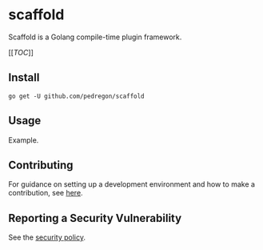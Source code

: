 # scaffold

Scaffold is a Golang compile-time plugin framework.

[[_TOC_]]

## Install

```shell
go get -U github.com/pedregon/scaffold
```

## Usage

Example.

## Contributing

For guidance on setting up a development environment and how to make a contribution, see [here](CONTRIBUTING.md).

## Reporting a Security Vulnerability

See the [security policy](SECURITY.md).
